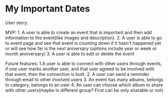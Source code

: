 # My Important Dates

User story:

  MVP:
	1. A user is able to create an event that is important and then add information to the event(like images and description). 
	2. A user is able to go to event page and see that event is counting down if it hasn't happened yet or will see how far is the next aniversary (options include year or week or month anniversary)
  3. A user is able to edit or delete the event


  Future features: 
    1.A user is able to connect with other users through events, if one user marks another user, and that user agreed to be involved with that event, then the connection is built.
    2. A user can send a reminder through email to other involved users
    3. An event has many albums, belongs to category, belongs to an user
    4. An user can choose which album to share with other users(maybe in different group? First can be only sharable or not)
